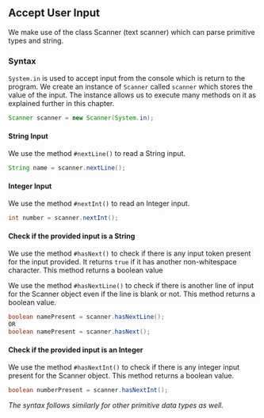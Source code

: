 ## Accept User Input
We make use of the class Scanner (text scanner) which can parse primitive types and string.

### Syntax
`System.in` is used to accept input from the console which is return to the program. We create an instance of `Scanner`
called `scanner` which stores the value of the input. The instance allows us to execute many methods on it as explained further in this
chapter.
```java
Scanner scanner = new Scanner(System.in);
```

#### String Input
We use the method `#nextLine()` to read a String input.
```java
String name = scanner.nextLine();
```

#### Integer Input
We use the method `#nextInt()` to read an Integer input.
```java
int number = scanner.nextInt();
```

#### Check if the provided input is a String
We use the method `#hasNext()` to check if there is any input token present for the input provided. It returns `true` if
it has another non-whitespace character. This method returns a boolean value

We use the method `#hasNextLine()` to check if there is another line of input for the Scanner object even if the line is
blank or not. This method returns a boolean value.
```java
boolean namePresent = scanner.hasNextLine();
OR
boolean namePresent = scanner.hasNext();
```

#### Check if the provided input is an Integer
We use the method `#hasNextInt()` to check if there is any integer input present for the Scanner object.
This method returns a boolean value.
```java
boolean numberPresent = scanner.hasNextInt();
```

*The syntax follows similarly for other primitive data types as well.*
